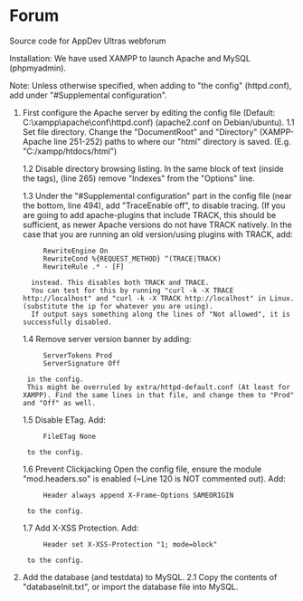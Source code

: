 # Forum

Source code for AppDev Ultras webforum

Installation:
We have used XAMPP to launch Apache and MySQL (phpmyadmin).

Note: Unless otherwise specified, when adding to "the config" (httpd.conf), add under "#Supplemental configuration".

1. First configure the Apache server by editing the config file (Default: C:\xampp\apache\conf\httpd.conf) (apache2.conf on Debian/ubuntu).
	1.1	Set file directory.
		Change the "DocumentRoot" and "Directory" (XAMPP-Apache line 251-252) paths to where our "html" directory is saved.  (E.g. "C:/xampp/htdocs/html")
		
	1.2 Disable directory browsing listing.
		In the same block of text (inside the <Directory> tags), (line 265) remove "Indexes" from the "Options" line.
	
	1.3	Under the "#Supplemental configuration" part in the config file (near the bottom, line 494), add "TraceEnable off", to disable tracing.
		(If you are going to add apache-plugins that include TRACK, this should be sufficient, as newer Apache versions do not have TRACK natively.
		 In the case that you are running an old version/using plugins with TRACK, add:
		 
			RewriteEngine On
			RewriteCond %{REQUEST_METHOD} ^(TRACE|TRACK)
			RewriteRule .* - [F]
		  
		 instead. This disables both TRACK and TRACE.
		 You can test for this by running "curl -k -X TRACE http://localhost" and "curl -k -X TRACK http://localhost" in Linux. (substitute the ip for whatever you are using).
		 If output says something along the lines of "Not allowed", it is successfully disabled.

	1.4	Remove server version banner by adding:
		
			ServerTokens Prod
			ServerSignature Off
		
		in the config. 
		This might be overruled by extra/httpd-default.conf (At least for XAMPP). Find the same lines in that file, and change them to "Prod" and "Off" as well.

	1.5 Disable ETag.
		Add:
		
			FileETag None
			
		to the config.
		
	1.6 Prevent Clickjacking
		Open the config file, ensure the module "mod.headers.so" is enabled (~Line 120 is NOT commented out).
		Add:
		
			Header always append X-Frame-Options SAMEORIGIN
			
		to the config.
		
	1.7 Add X-XSS Protection.
		Add:
		
			Header set X-XSS-Protection "1; mode=block"
		
		to the config.
				
	
2. Add the database (and testdata) to MySQL.
	2.1	Copy the contents of "databaseInit.txt", or import the database file into MySQL.
	
	